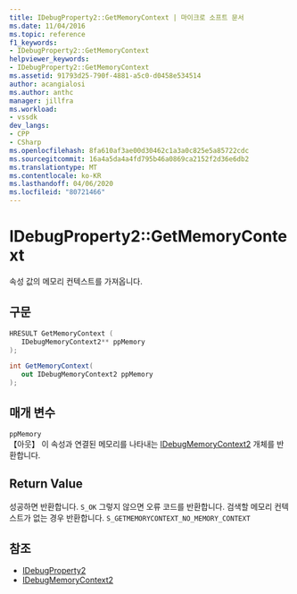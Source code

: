 ```yaml
---
title: IDebugProperty2::GetMemoryContext | 마이크로 소프트 문서
ms.date: 11/04/2016
ms.topic: reference
f1_keywords:
- IDebugProperty2::GetMemoryContext
helpviewer_keywords:
- IDebugProperty2::GetMemoryContext
ms.assetid: 91793d25-790f-4881-a5c0-d0458e534514
author: acangialosi
ms.author: anthc
manager: jillfra
ms.workload:
- vssdk
dev_langs:
- CPP
- CSharp
ms.openlocfilehash: 8fa610af3ae00d30462c1a3a0c825e5a85722cdc
ms.sourcegitcommit: 16a4a5da4a4fd795b46a0869ca2152f2d36e6db2
ms.translationtype: MT
ms.contentlocale: ko-KR
ms.lasthandoff: 04/06/2020
ms.locfileid: "80721466"
---
```

# <a name="idebugproperty2getmemorycontext"></a>IDebugProperty2::GetMemoryContext
속성 값의 메모리 컨텍스트를 가져옵니다.

## <a name="syntax"></a>구문

```cpp
HRESULT GetMemoryContext ( 
   IDebugMemoryContext2** ppMemory
);
```

```csharp
int GetMemoryContext(
   out IDebugMemoryContext2 ppMemory
);
```

## <a name="parameters"></a>매개 변수
`ppMemory`\
【아웃】 이 속성과 연결된 메모리를 나타내는 [IDebugMemoryContext2](../../../extensibility/debugger/reference/idebugmemorycontext2.md) 개체를 반환합니다.

## <a name="return-value"></a>Return Value
 성공하면 반환합니다. `S_OK` 그렇지 않으면 오류 코드를 반환합니다. 검색할 메모리 컨텍스트가 없는 경우 반환합니다. `S_GETMEMORYCONTEXT_NO_MEMORY_CONTEXT`

## <a name="see-also"></a>참조
- [IDebugProperty2](../../../extensibility/debugger/reference/idebugproperty2.md)
- [IDebugMemoryContext2](../../../extensibility/debugger/reference/idebugmemorycontext2.md)
